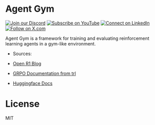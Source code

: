 # Agent Gym


[![Join our Discord](https://img.shields.io/badge/Discord-Join%20our%20server-5865F2?style=for-the-badge&logo=discord&logoColor=white)](https://discord.gg/swarms) [![Subscribe on YouTube](https://img.shields.io/badge/YouTube-Subscribe-red?style=for-the-badge&logo=youtube&logoColor=white)](https://www.youtube.com/@kyegomez3242) [![Connect on LinkedIn](https://img.shields.io/badge/LinkedIn-Connect-blue?style=for-the-badge&logo=linkedin&logoColor=white)](https://www.linkedin.com/in/kye-g-38759a207/) [![Follow on X.com](https://img.shields.io/badge/X.com-Follow-1DA1F2?style=for-the-badge&logo=x&logoColor=white)](https://x.com/kyegomezb)

Agent Gym is a framework for training and evaluating reinforcement learning agents in a gym-like environment.

- Sources:

- [Open R1 Blog](https://huggingface.co/blog/open-r1)
- [GRPO Documentation from trl](https://huggingface.co/docs/trl/main/en/grpo_trainer)
- [Huggingface Docs](https://huggingface.co/docs/transformers/main/en/index)

# License
MIT
